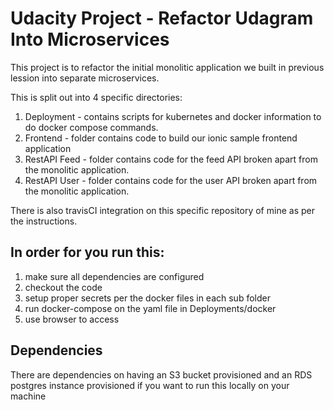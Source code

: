 # Udacity Project - Refactor Udagram Into Microservices

This project is to refactor the initial monolitic application we built in previous lession into separate microservices.

This is split out into 4 specific directories:
1. Deployment - contains scripts for kubernetes and docker information to do docker compose commands.
2. Frontend - folder contains code to build our ionic sample frontend application
3. RestAPI Feed - folder contains code for the feed API broken apart from the monolitic application.
4. RestAPI User - folder contains code for the user API broken apart from the monolitic application.

There is also travisCI integration on this specific repository of mine as per the instructions.

## In order for you run this:
1. make sure all dependencies are configured
2. checkout the code
3. setup proper secrets per the docker files in each sub folder
4. run docker-compose on the yaml file in Deployments/docker
5. use browser to access

## Dependencies

There are dependencies on having an S3 bucket provisioned and an RDS postgres instance provisioned if you want to run this locally on your machine
